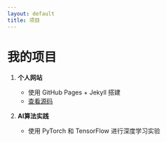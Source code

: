 ```yaml
---
layout: default
title: 项目
---
```


# 我的项目

1. **个人网站**
   - 使用 GitHub Pages + Jekyll 搭建
   - [查看源码](https://github.com/你的GitHub用户名/你的仓库名)

2. **AI算法实践**
   - 使用 PyTorch 和 TensorFlow 进行深度学习实验
